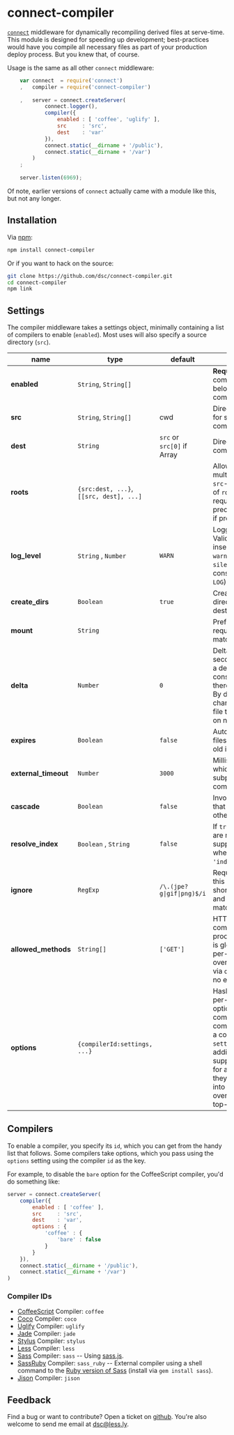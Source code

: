 # connect-compiler

[`connect`](http://senchalabs.github.com/connect/) middleware for dynamically recompiling derived files at serve-time. This module is designed for speeding up development; best-practices would have you compile all necessary files as part of your production deploy process. But you knew that, of course.

Usage is the same as all other `connect` middleware:

````js
    var connect  = require('connect')
    ,   compiler = require('connect-compiler')
    
    ,   server = connect.createServer(
            connect.logger(),
            compiler({
                enabled : [ 'coffee', 'uglify' ],
                src     : 'src',
                dest    : 'var'
            }),
            connect.static(__dirname + '/public'),
            connect.static(__dirname + '/var')
        )
    ;
    
    server.listen(6969);
````

Of note, earlier versions of `connect` actually came with a module like this, but not any longer.


## Installation

Via [npm](http://npmjs.org/):

````sh
npm install connect-compiler
````

Or if you want to hack on the source:

````sh
git clone https://github.com/dsc/connect-compiler.git
cd connect-compiler
npm link
````


## Settings

The compiler middleware takes a settings object, minimally containing a list of compilers to 
enable (`enabled`). Most uses will also specify a source directory (`src`).

<table>
<thead>
<tr>
<th>
name
</th>
<th>
type
</th>
<th>
default
</th>
<th>
description
</th>
</tr>
</thead>
<tbody>
<tr>
<td>
<strong>enabled</strong>
</td>
<td>
<code>String</code>, <code>String[]</code>
</td>
<td></td>
<td>
<strong>Required</strong> Enabled compiler id(s). See below for included compilers.
</td>
</tr>
<tr>
<td>
<strong>src</strong>
</td>
<td>
<code>String</code>, <code>String[]</code>
</td>
<td>
cwd
</td>
<td>
Directories to search for source files to compile.
</td>
</tr>
<tr>
<td>
<strong>dest</strong>
</td>
<td>
<code>String</code>
</td>
<td>
<code>src</code> or<br>
<code>src[0]</code> if Array
</td>
<td>
Directory to write compiled result.
</td>
</tr>
<tr>
<td>
<strong>roots</strong>
</td>
<td>
<code>{src:dest, ...}</code>,<br>
<code>[[src, dest], ...]</code>
</td>
<td></td>
<td>
Allows you to specify multiple, ordered <code>src</code>-<code>dest</code> pairs. One of <code>roots</code> or <code>src</code> is required; <code>roots</code> takes precedence over <code>src</code> if present.
</td>
</tr>
<tr>
<td>
<strong>log_level</strong>
</td>
<td>
<code>String</code> , <code>Number</code>
</td>
<td>
<code>WARN</code>
</td>
<td>
Logging verbosity. Valid values (case-insensitive): <code>error</code>, <code>warn</code>, <code>info</code>, <code>debug</code>, <code>silent</code>, or a numeric constant (as found in <code>LOG</code>).
</td>
</tr>
<tr>
<td>
<strong>create_dirs</strong>
</td>
<td>
<code>Boolean</code>
</td>
<td>
<code>true</code>
</td>
<td>
Creates intermediate directories for destination files.
</td>
</tr>
<tr>
<td>
<strong>mount</strong>
</td>
<td>
<code>String</code>
</td>
<td></td>
<td>
Prefix trimmed off request path before matching/processing.
</td>
</tr>
<tr>
<td>
<strong>delta</strong>
</td>
<td>
<code>Number</code>
</td>
<td>
<code>0</code>
</td>
<td>
Delta <code>mtime</code> (in seconds) required for a derived file to be considered stale, and therefore recompiled. By default, any change will cause a file to be recompiled on next request.
</td>
</tr>
<tr>
<td>
<strong>expires</strong>
</td>
<td>
<code>Boolean</code>
</td>
<td>
<code>false</code>
</td>
<td>
Automatically treat files as stale if this old in secs.
</td>
</tr>
<tr>
<td>
<strong>external_timeout</strong>
</td>
<td>
<code>Number</code>
</td>
<td>
<code>3000</code>
</td>
<td>
Milliseconds after which to kill subprocess commands.
</td>
</tr>
<tr>
<td>
<strong>cascade</strong>
</td>
<td>
<code>Boolean</code>
</td>
<td>
<code>false</code>
</td>
<td>
Invoke all compilers that match? otherwise, only first.
</td>
</tr>
<tr>
<td>
<strong>resolve_index</strong>
</td>
<td>
<code>Boolean</code> , <code>String</code>
</td>
<td>
<code>false</code>
</td>
<td>
If <code>true</code>-y, directories are resolved with the supplied filename, where <code>true</code> maps to <code>'index.html'</code>.
</td>
</tr>
<tr>
<td>
<strong>ignore</strong>
</td>
<td>
<code>RegExp</code>
</td>
<td>
<code>/\.(jpe?g|gif|png)$/i</code>
</td>
<td>
Requests matching this pattern are short-circuit ignored, and no compiler matching occurs.
</td>
</tr>
<tr>
<td>
<strong>allowed_methods</strong>
</td>
<td>
<code>String[]</code>
</td>
<td>
<code>['GET']</code>
</td>
<td>
HTTP methods compiler should process. This setting is global-only -- per-compiler overrides specified via <code>options</code> will have no effect.
</td>
</tr>
<tr>
<td>
<strong>options</strong>
</td>
<td>
<code>{compilerId:settings, ...}</code>
</td>
<td></td>
<td>
Hash of additional per-compiler options, mapped by compiler id. Each compiler is supplied a copy of the <code>settings</code> object; if additional options are supplied in this way for a given compiler, they will be merged into the settings (and override any colliding top-level keys).
</td>
</tr>
</tbody>
</table>



## Compilers

To enable a compiler, you specify its `id`, which you can get from the handy list that follows. Some
compilers take options, which you pass using the `options` setting using the compiler `id` as the
key.

For example, to disable the `bare` option for the CoffeeScript compiler, you'd do something like:

````js
server = connect.createServer(
    compiler({
        enabled : [ 'coffee' ],
        src     : 'src',
        dest    : 'var',
        options : {
            'coffee' : {
                'bare' : false
            }
        }
    }),
    connect.static(__dirname + '/public'),
    connect.static(__dirname + '/var')
)
````

### Compiler IDs

-   [CoffeeScript](http://coffeescript.org/) Compiler: `coffee`
-   [Coco](http://satyr.github.com/coco/) Compiler: `coco`
-   [Uglify](https://github.com/mishoo/UglifyJS) Compiler: `uglify`
-   [Jade](http://jade-lang.com/) Compiler: `jade`
-   [Stylus](http://learnboost.github.com/stylus/) Compiler: `stylus`
-   [Less](http://lesscss.org/) Compiler: `less`
-   [Sass](http://sass-lang.com/) Compiler: `sass` -- Using [sass.js](https://github.com/visionmedia/sass.js).
-   [SassRuby](http://sass-lang.com/) Compiler: `sass_ruby` -- External compiler using a shell command to 
    the [Ruby version of Sass](http://sass-lang.com/download.html) (install via `gem install sass`).
-   [Jison](http://zaach.github.com/jison/) Compiler: `jison`


## Feedback

Find a bug or want to contribute? Open a ticket on [github](http://github.com/dsc/connect-compiler). 
You're also welcome to send me email at [dsc@less.ly](mailto:dsc@less.ly?subject=connect-compiler).

